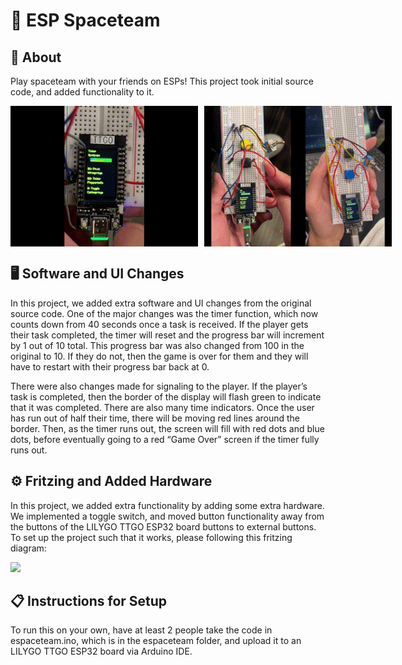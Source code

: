 # 🚀 ESP Spaceteam 
##  👾 About
Play spaceteam with your friends on ESPs! 
This project took initial source code, and added functionality to it. 
<div style="display: flex;">
    <img src="media/failed.gif" width="300" style="margin-right: 10px;" />
    <img src="media/success.gif"width="300"/>
</div>

## 🖥️ Software and UI Changes

In this project, we added extra software and UI changes from the original source code.  One of the major changes was the timer function, which now counts down from 40 seconds once a task is received. If the player gets their task completed, the timer will reset and the progress bar will increment by 1 out of 10 total. This progress bar was also changed from 100 in the original to 10. If they do not, then the game is over for them and they will have to restart with their progress bar back at 0.

There were also changes made for signaling to the player. If the player’s task is completed, then the border of the display will flash green to indicate that it was completed. There are also many time indicators. Once the user has run out of half their time, there will be moving red lines around the border. Then, as the timer runs out, the screen will fill with red dots and blue dots, before eventually going to a red “Game Over” screen if the timer fully runs out.

## ⚙️ Fritzing and Added Hardware

In this project, we added extra functionality by adding some extra hardware. We implemented a toggle switch, and moved button functionality away from the buttons of the LILYGO TTGO ESP32 board buttons to external buttons. To set up the project such that it works, please following this fritzing diagram:

![](https://i.ibb.co/98D61rx/bqXG0Tj.png)

## 📋 Instructions for Setup

To run this on your own, have at least 2 people take the code in espaceteam.ino, which is in the espaceteam folder, and upload it to an LILYGO TTGO ESP32 board via Arduino IDE. 
